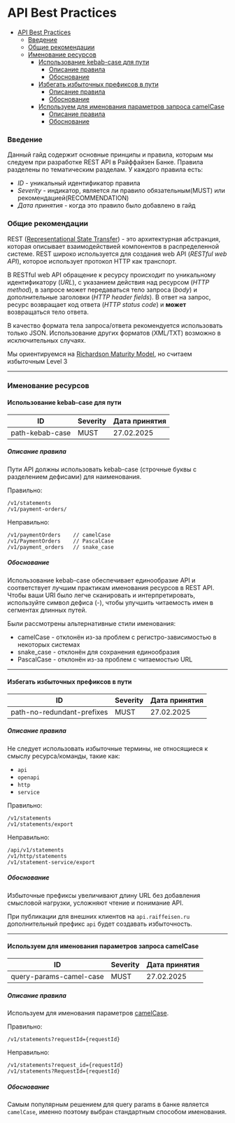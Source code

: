 # API Best Practices 

- [API Best Practices](#api-best-practices)
    - [Введение](#введение)
    - [Общие рекомендации](#общие-рекомендации)
    - [Именование ресурсов](#именование-ресурсов)
      - [Использование kebab-case для пути](#использование-kebab-case-для-пути)
        - [Описание правила](#описание-правила)
        - [Обоснование](#обоснование)
      - [Избегать избыточных префиксов в пути](#избегать-избыточных-префиксов-в-пути)
        - [Описание правила](#описание-правила-1)
        - [Обоснование](#обоснование-1)
      - [Используем для именования параметров запроса camelCase](#используем-для-именования-параметров-запроса-camelcase)
        - [Описание правила](#описание-правила-2)
        - [Обоснование](#обоснование-2)


### Введение

Данный гайд содержит основные принципы и правила, которым мы следуем при разработке REST API в Райффайзен Банке. 
Правила разделены по тематическим разделам.
У каждого правила есть:

- *ID* - уникальный идентификатор правила
- *Severity* - индикатор, является ли правило обязательным(MUST) или рекомендацией(RECOMMENDATION)
- *Дата принятия* - когда это правило было добавлено в гайд

### Общие рекомендации

REST ([Representational State Transfer](https://en.wikipedia.org/wiki/Representational_state_transfer)) - это архитектурная абстракция, которая описывает взаимодействией компонентов в распределенной системе. REST широко используется для создания web API (*RESTful web API*), которое использует протокол HTTP как транспорт.

В RESTful web API обращение к ресурсу происходит по уникальному идентификатору (*URL*), с указанием действия над ресурсом (*HTTP method*), в запросе может передаваться тело запроса (*body*) и дополнительные заголовки (*HTTP header fields*). В ответ на запрос, ресурс возвращает код ответа (*HTTP status code*) и **может** возвращаться тело ответа.

В качество формата тела запроса/ответа рекомендуется использовать только JSON. Использование других форматов (XML/TXT) возможно в исключительных случаях.

Мы ориентируемся на [Richardson Maturity Model](https://martinfowler.com/articles/richardsonMaturityModel.html), но считаем избыточным Level 3


---

### Именование ресурсов

#### Использование kebab-case для пути 

| ID              | Severity | Дата принятия |
|-----------------|----------|---------------|
| path-kebab-case | MUST     | 27.02.2025    |

##### Описание правила

Пути API должны использовать kebab-case (строчные буквы с разделением дефисами) для наименования.

Правильно:
```
/v1/statements
/v1/payment-orders/
```
Неправильно:
```
/v1/paymentOrders    // camelCase
/v1/PaymentOrders    // PascalCase
/v1/payment_orders   // snake_case

```
##### Обоснование

Использование kebab-case обеспечивает единообразие API и соответствует лучшим практикам именования ресурсов в REST API. 
Чтобы ваши URI было легче сканировать и интерпретировать, используйте символ дефиса (-), чтобы улучшить читаемость имен в сегментах длинных путей.

Были рассмотрены альтернативные стили именования:
- camelCase - отклонён из-за проблем с регистро-зависимостью в некоторых системах
- snake_case - отклонён для сохранения единообразия
- PascalCase - отклонён из-за проблем с читаемостью URL

---

#### Избегать избыточных префиксов в пути

| ID                         | Severity | Дата принятия |
|----------------------------|----------|---------------|
| path-no-redundant-prefixes | MUST     | 27.02.2025    |


##### Описание правила

Не следует использовать избыточные термины, не относящиеся к смыслу ресурса/команды, такие как:
- `api`
- `openapi`
- `http`
- `service`

Правильно:
```
/v1/statements
/v1/statements/export

```

Неправильно:
```
/api/v1/statements
/v1/http/statements
/v1/statement-service/export

```

##### Обоснование

Избыточные префиксы увеличивают длину URL без добавления смысловой нагрузки, усложняют чтение и понимание API.

При публикации для внешних клиентов на `api.raiffeisen.ru` дополнительный префикс `api` будет создавать избыточность. 

---

#### Используем для именования параметров запроса camelCase

| ID                      | Severity | Дата принятия |
|-------------------------|----------|---------------|
| query-params-camel-case | MUST     | 27.02.2025    |


##### Описание правила

Используем для именования параметров [camelCase](https://en.wiktionary.org/wiki/CamelCase). 


Правильно:
```
/v1/statements?requestId={requestId}
```

Неправильно:
```
/v1/statements?request_id={requestId}
/v1/statements?RequestId={requestId}
```

##### Обоснование

Самым популярным решением для query params в банке является `camelCase`, именно поэтому выбран стандартным способом именования.
